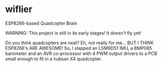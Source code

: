 # wiflier
ESP8266-based Quadcopter Brain

WARNING: This project is still in its early stages!  It doesn't fly yet!

Do you think quadcopters are neat?  Eh, not really for me... BUT I THINK ESP8266's ARE AWESOME!  So, I slapped an LSM9DS1 IMU, a BMP085 barometer and an AVR co-processor with 4 PWM output drivers to a PCB small enough to fit in a hubsan X4 quadcopter.
